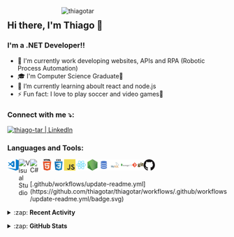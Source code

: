 <img src="https://image.freepik.com/free-vector/programmers-concept-illustration-web-developer-character_182268-25.jpg" min-width="400px" max-width="400px" width="380px" align="right" alt="thiagotar">

## Hi there, I'm Thiago 👋

### I'm a .NET Developer!!

- 💼 I'm currently work developing websites, APIs and RPA (Robotic Process Automation)
- 🎓 I'm Computer Science Graduate🙏
- 🌱 I’m currently learning aboult react and node.js
- ⚡ Fun fact: I love to play soccer and video games🤣

### Connect with me ⤵️:

[<img alt="thiago-tar | LinkedIn" src="https://img.shields.io/badge/-Linkedin-0e76a8?style=for-the-badge&logo=Linkedin&logoColor=white&link" />][linkedin]

### Languages and Tools:
<img align="left" alt="Visual Studio Code" width="26px" src="https://raw.githubusercontent.com/github/explore/80688e429a7d4ef2fca1e82350fe8e3517d3494d/topics/visual-studio-code/visual-studio-code.png" />
<img align="left" alt="Visual Studio" width="26px" src="https://upload.wikimedia.org/wikipedia/commons/5/59/Visual_Studio_Icon_2019.svg" />
<img align="left" alt="C#" width="26px" src="https://iconape.com/wp-content/png_logo_vector/c-sharp-c-logo.png" />
<img align="left" alt="HTML5" width="26px" src="https://raw.githubusercontent.com/github/explore/80688e429a7d4ef2fca1e82350fe8e3517d3494d/topics/html/html.png" />
<img align="left" alt="CSS3" width="26px" src="https://raw.githubusercontent.com/github/explore/80688e429a7d4ef2fca1e82350fe8e3517d3494d/topics/css/css.png" />
<img align="left" alt="JavaScript" width="26px" src="https://raw.githubusercontent.com/github/explore/80688e429a7d4ef2fca1e82350fe8e3517d3494d/topics/javascript/javascript.png" />
<img align="left" alt="React" width="26px" src="https://raw.githubusercontent.com/github/explore/80688e429a7d4ef2fca1e82350fe8e3517d3494d/topics/react/react.png" />
<img align="left" alt="Node.js" width="26px" src="https://raw.githubusercontent.com/github/explore/80688e429a7d4ef2fca1e82350fe8e3517d3494d/topics/nodejs/nodejs.png" />
<img align="left" alt="SQL" width="26px" src="https://raw.githubusercontent.com/github/explore/80688e429a7d4ef2fca1e82350fe8e3517d3494d/topics/sql/sql.png" />
<img align="left" alt="MySQL" width="26px" src="https://raw.githubusercontent.com/github/explore/80688e429a7d4ef2fca1e82350fe8e3517d3494d/topics/mysql/mysql.png" />
<img align="left" alt="MongoDB" width="26px" src="https://raw.githubusercontent.com/github/explore/80688e429a7d4ef2fca1e82350fe8e3517d3494d/topics/mongodb/mongodb.png" />
<img align="left" alt="Git" width="26px" src="https://raw.githubusercontent.com/github/explore/80688e429a7d4ef2fca1e82350fe8e3517d3494d/topics/git/git.png" />
<img align="left" alt="GitHub" width="26px" src="https://raw.githubusercontent.com/github/explore/78df643247d429f6cc873026c0622819ad797942/topics/github/github.png" />
<br />
<br />
<p>
[.github/workflows/update-readme.yml](https://github.com/thiagotar/thiagotar/workflows/.github/workflows/update-readme.yml/badge.svg)
<details>
  <summary>:zap: <strong>Recent Activity</strong></summary>
    <!--START_SECTION:activity-->    
</details>
</p>
<p>
<details>
  <summary>:zap: <strong>GitHub Stats</strong></summary>
    <img alt="thiagotar's" src="https://github-readme-stats.vercel.app/api?username=thiagotar&show_icons=true&hide_border=true" />
</details>
</p>

[linkedin]: https://www.linkedin.com/in/thiago-tar
